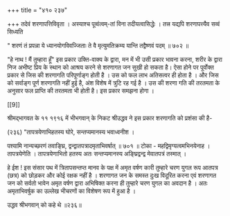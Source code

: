 +++
title = "४१० २३७"

+++
तदेवं शरणापत्तिविवृता । अस्याश्च पूव्वंत्वम्-तां विना तदीयत्वासिद्धेः । तत्त्र यद्यपि शरणापत्त्यैव सव्वं सिध्यति 

" शरणं तं प्रपन्ना ये ध्यानयोगविवज्जिताः ते वै मृत्युमतिक्रम्य यान्ति तद्वैष्णवं पदम् ॥ ७०२ ॥ 

"हे नाथ ! मैं तुम्हारा हूँ" इस प्रकार उक्ति-वाक्य के द्वारा, मन में भी उसी प्रकार भावना करना, शरीर के द्वारा निज अभीष्ट प्रिय के स्थान को आश्रय करने से शरणागत जन सुखी हो सकता है। ऐसा होने पर पूर्वोक्त प्रकार से जिस की शरणागति परिपूर्णाङ्ग होती है । उस को फल लाभ अतिसत्वर ही होता है । और जिस को सर्वाङ्ग पूर्ण शरणागति नहीं हुई है, अंश विशेष में त्रुटि रह गई है । उस की शरणा गति की तरतमता के अनुसार फल प्राप्ति की तरतमता भी होती है। इस प्रकार समझना होगा । 

[[9]]

श्रीमद्भागवत के ११ १९१६ में भीभगवान् के निकट श्रीउद्धव ने इस प्रकार शरणागति को प्रशंसा की है- 

(२३६) "तापत्रयेणाभिहतस्य घोरे, सन्तप्यमानस्य भवाध्वनीश । 

पश्यामि नान्यच्छरणं तवाङ्घ्रि, द्वन्द्वातपत्रादमृताभिवर्षात् ॥ ७०१ ॥ टोका - महद्विमृग्यत्वमभिनयेनाह । तापत्रयेणेति । तापत्रयेणाभितो हतस्य अतः सन्तप्यमानस्य अङ्घ्रिद्वन्द्व मेवातपत्रं तस्मात् । 

हे ईश ! इस संसार पथ में त्रितापसन्तप्त मानव के पक्ष में अमृत वर्षण कारी तुम्हारे चरण युगल रूप आतपत्र (छत्र) को छोड़कर और कोई रक्षक नहीं है । शरणागत जन के समस्त दुःख विदूरित करना एवं शरणागत जन को सर्वतो भावेन अमृत वर्षण द्वारा अभिषिक्त करना ही तुम्हारे चरण युगल का अवदान है । अतः अमृताभिवर्षुक का उल्लेख भीचरणों का विशेषण रूप में हुआ है । 

उद्धव श्रीभगवान् को कहे थे ॥२३६॥ 
